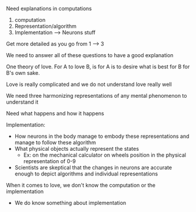 
Need explanations in computations
 1. computation
 2. Representation/algorithm
 3. Implementation --> Neurons stuff

Get more detailed as you go from 1 --> 3

We need to answer all of these questions to have a good explanation

One theory of love. For A to love B, is for A is to desire what is best for B for B's own sake.

Love is really complicated and we do not understand love really well

We need three harmonizing representations of any mental phenomenon to understand it

Need what happens and how it happens

Implementation:
- How neurons in the body manage to embody these representations and manage to follow these algorithm
- What physical objects actually represent the states
	- Ex: on the mechanical calculator on wheels position in the physical representation of 0-9
- Scientists are skeptical that the changes in neurons are accurate enough to depict algorithms and individual representations

When it comes to love, we don't know the computation or the implementation
- We do know something about implementation
